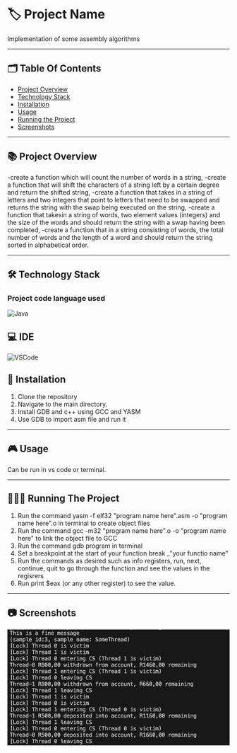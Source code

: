 
# 🏷️ Project Name

Implementation of some assembly algorithms

---
## 🗂️ Table Of Contents

- [Project Overview](#-project-overview)
- [Technology Stack](#-technology-stack)
- [Installation](#-installation)
- [Usage](#-usage)
- [Running the Project](#-running-the-project)
- [Screenshots](#-screenshots)
---

## 📚 Project Overview

-create a function which will count the number of words in a string,
-create a function that will shift the characters of a string left by a certain degree and return the shifted string,
-create a function that takes in a string of letters and two integers that point to letters that need to be swapped and returns the string with the swap being executed on the string,
-create a function that takesin a string of words, two element values (integers) and the size of the words and should return the string with a swap having been completed,
-create a function that in a string consisting of words, the total number of words and the length of a word and should return the string sorted in alphabetical order.

---

## 🛠️ Technology Stack 

### Project code language used

 ![Java](https://img.shields.io/badge/Kotlin-B125EA&style=for-the-badge&logo=kotlin&logoColor=white)

## 💻 IDE

 ![VSCode](https://img.shields.io/badge/VSCode-0078D4?style=for-the-badge&logo=visual%20studio%20code&logoColor=white)

## 📝 Installation

1. Clone the repository
2. Navigate to the main directory.
3. Install GDB and c++ using GCC and YASM
4. Use GDB to import asm file and run it

---

## 🎮 Usage

Can be run in vs code or terminal.

---

## 🏃🏻‍♂️ Running The Project

1. Run the command yasm -f elf32 "program name here".asm -o "program name here".o in terminal to create object files
2. Run the command gcc -m32 "program name here".o -o "program name here" to link the object file to GCC
3. Run the command gdb program in terminal
4. Set a breakpoint at the start of your function break _"your functio name"
5. Run the commands as desired such as info registers, run, next, continue, quit to go through the function and see the values in the regisrers
6. Run print $eax (or any other register) to see the value.

---

## 📷 Screenshots

![threads](https://github.com/kieran-woodrow/Peterson-Algorithm-and-Bakery-Algorithm/blob/main/Assets/Screenshot%202024-06-05%20at%2015.15.50.png)


